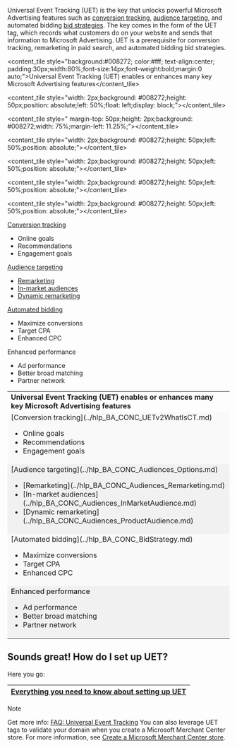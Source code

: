 Universal Event Tracking (UET) is the key that unlocks powerful Microsoft Advertising features such as [conversion tracking](../hlp_BA_CONC_UETv2WhatIsCT.md), [audience targeting](../hlp_BA_CONC_Audiences_Options.md), and automated bidding [bid strategies](../hlp_BA_CONC_BidStrategy.md). The key comes in the form of the UET tag, which records what customers do on your website and sends that information to Microsoft Advertising.  UET is a prerequisite for conversion tracking, remarketing in paid search, and automated bidding bid strategies.

<content_tile style="background:#008272; color:#fff; text-align:center; padding:30px;width:80%;font-size:14px;font-weight:bold;margin:0 auto;">Universal Event Tracking (UET) enables or enhances many key Microsoft Advertising features</content_tile>

<content_tile style="width: 2px;background: #008272;height: 50px;position: absolute;left: 50%;float: left;display: block;"></content_tile>

<content_tile style=" margin-top: 50px;height: 2px;background: #008272;width: 75%;margin-left: 11.25%;"></content_tile>

<content_tile style="width: 2px;background: #008272;height: 50px;left: 50%;position: absolute;"></content_tile>

<content_tile style="width: 2px;background: #008272;height: 50px;left: 50%;position: absolute;"></content_tile>

<content_tile style="width: 2px;background: #008272;height: 50px;left: 50%;position: absolute;"></content_tile>

<content_tile style="width: 2px;background: #008272;height: 50px;left: 50%;position: absolute;"></content_tile>

[Conversion tracking](../hlp_BA_CONC_UETv2WhatIsCT.md)

- Online goals
- Recommendations
- Engagement goals

[Audience targeting](../hlp_BA_CONC_Audiences_Options.md)

- [Remarketing](../hlp_BA_CONC_Audiences_Remarketing.md)
- [In-market audiences](../hlp_BA_CONC_Audiences_InMarketAudience.md)
- [Dynamic remarketing](../hlp_BA_CONC_Audiences_ProductAudience.md)

[Automated bidding](../hlp_BA_CONC_BidStrategy.md)

- Maximize conversions
- Target CPA
- Enhanced CPC

Enhanced performance

- Ad performance
- Better broad matching
- Partner network

<table>
  <tr>
    <td style="font-weight:500;">
			<strong>Universal Event Tracking (UET) enables or enhances many key Microsoft Advertising features</strong> 
		</td>
  </tr>
  <tr>
    <td style="background:#f9f9f9;">[Conversion tracking](../hlp_BA_CONC_UETv2WhatIsCT.md)<ul><li>Online goals</li><li>Recommendations</li><li>Engagement goals</li></ul></td>
  </tr>
  <tr>
    <td style="background:#f1f1f1;">[Audience targeting](../hlp_BA_CONC_Audiences_Options.md)<ul><li>[Remarketing](../hlp_BA_CONC_Audiences_Remarketing.md)</li><li>[In-market audiences](../hlp_BA_CONC_Audiences_InMarketAudience.md)</li><li>[Dynamic remarketing](../hlp_BA_CONC_Audiences_ProductAudience.md)</li></ul></td>
  </tr>
  <tr>
    <td style="background:#f9f9f9;">[Automated bidding](../hlp_BA_CONC_BidStrategy.md)<ul><li>Maximize conversions</li><li>Target CPA</li><li>Enhanced CPC</li></ul></td>
  </tr>
  <tr>
    <td style="background:#f1f1f1;font-weight:500;">
			Enhanced performance
			  <ul style="font-weight:normal;"><li>Ad performance</li><li>Better broad matching</li><li>Partner network</li></ul></td>
  </tr>
</table>

## Sounds great! How do I set up UET?

Here you go:

|[Everything you need to know about setting up UET](../hlp_BA_CONC_UET_Setup_Master.md)|
|---|

> [!NOTE]
> Get more info: [FAQ: Universal Event Tracking](../hlp_BA_CONC_UET_FAQ.md)
> You can also leverage UET tags to validate your domain when you create a Microsoft Merchant Center store. For more information, see [Create a Microsoft Merchant Center store](../hlp_BA_PROC_CreateBingMerchantCenterStore.md).


